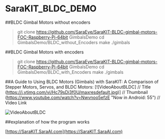 # SaraKIT_BLDC_DEMO
##BLDC Gimbal Motors without encoders

>git clone https://github.com/SaraEye/SaraKIT-BLDC-gimbal-motors-FOC-Raspberry-Pi-64bit GimbalsDemo
>cd GimbalsDemo/BLDC_without_Encoders
>make
>./gimbals

##BLDC Gimbal Motors with encoders

>git clone https://github.com/SaraEye/SaraKIT-BLDC-gimbal-motors-FOC-Raspberry-Pi-64bit GimbalsDemo
>cd GimbalsDemo/BLDC_with_Encoders
>make
>./gimbals


##A Guide to Using BLDC Motors (Gimbals) with SaraKIT: A Comparison of Stepper Motors, Servos, and BLDC Motors:
[![VideoAboutBLDC]          // Title
(https://i.ytimg.com/vi/Hc79sDi3f0U/maxresdefault.jpg)] // Thumbnail
(https://www.youtube.com/watch?v=Nwvnoo5efzE "Now in Android: 55")    // Video Link

![VideoAboutBLDC](https://youtu.be/Nwvnoo5efzE)


##explanation of how the program works


[https://SaraKIT.SaraAI.com](https://SaraKIT.SaraAI.com)

